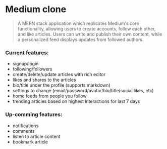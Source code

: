 # Medium clone

> A MERN stack application which replicates Medium's core functionality, allowing users to create accounts, follow each other, and like articles. Users can write and publish their own content, while a personalized feed displays updates from followed authors.

### Current features:

- signup/login
- following/followers
- create/delete/update articles with rich editor
- likes and shares to the articles
- bio/title under the profile (supports markdown)
- settings to change (email/password/avatar/bio/title/social likes, etc)
- home feeds from people you follow
- trending articles based on highest interactions for last 7 days

### Up-comming features:

- notifications
- comments
- listen to article content
- bookmark article
